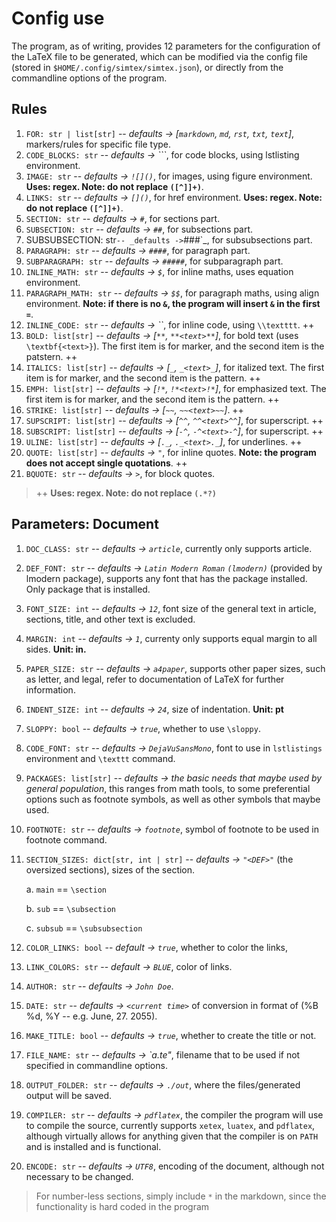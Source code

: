 # Config use

The program, as of writing, provides 12 parameters for the configuration of the
LaTeX file to be generated, which can be modified via the config file (stored in
 `$HOME/.config/simtex/simtex.json`), or directly from the commandline options
 of the program.

## Rules

1. `FOR: str | list[str]` -- _defaults -> [`markdown`, `md`, `rst`, `txt`,
`text`]_, markers/rules for specific file type.
2. `CODE_BLOCKS: str` -- _defaults -> ```_, for code blocks, using lstlisting
environment.
3. `IMAGE: str` -- _defaults -> `![]()`_, for images, using figure environment.
**Uses: regex. Note: do not replace `([^]]+)`**.
4. `LINKS: str` -- _defaults -> `[]()`_, for href environment. **Uses: regex.
Note: do not replace `([^]]+)`**.
5. `SECTION: str` -- _defaults -> `#`_, for sections part.
6. `SUBSECTION: str` -- _defaults -> `##`_, for subsections part.
7. SUBSUBSECTION: str` -- _defaults -> `###`_, for subsubsections part.
8. `PARAGRAPH: str` -- _defaults -> `####`_, for paragraph part.
9. `SUBPARAGRAPH: str` -- _defaults -> `#####`_, for subparagraph part.
10. `INLINE_MATH: str` -- _defaults -> `$`_, for inline maths, uses equation environment.
11. `PARAGRAPH_MATH: str` -- _defaults -> `$$`_, for paragraph maths, using align
environment. **Note: if there is no `&`, the program will insert `&` in the first `=`**.
12. `INLINE_CODE: str` -- _defaults -> ``_, for inline code, using `\\textttt`. ++
13. `BOLD: list[str]` -- _defaults -> [`**`, `**<text>**`]_, for bold text
(uses `\textbf{<text>}`). The first item is for marker, and the second item is the patstern. ++
14. `ITALICS: list[str]` -- _defaults -> [`_`, `_<text>_`]_, for italized text.
The first item is for marker, and the second item is the pattern. ++
15. `EMPH: list[str]` -- _defaults -> [`!*`, `!*<text>!*`]_, for emphasized text.
The first item is for marker, and the second item is the pattern. ++
16. `STRIKE: list[str]` -- _defaults -> [`~~`, `~~<text>~~`]_. ++
17. `SUPSCRIPT: list[str]` -- _defaults -> [`^^`, `^^<text>^^`]_, for superscript. ++
18. `SUBSCRIPT: list[str]` -- _defaults -> [`-^`, `-^<text>-^`]_, for superscript. ++
19. `ULINE: list[str]` -- _defaults -> [`._`, `._<text>._`]_, for underlines. ++
20. `QUOTE: list[str]` -- _defaults -> `"`_, for inline quotes.
**Note: the program does not accept single quotations**. ++
21. `BQUOTE: str` -- _defaults -> `>`_, for block quotes.

> ++ **Uses: regex. Note: do not replace `(.*?)`**

## Parameters: Document

1. `DOC_CLASS: str` -- _defaults -> `article`_, currently only supports article.
2. `DEF_FONT: str` -- _defaults -> `Latin Modern Roman` `(lmodern)`_ (provided by
lmodern package), supports any font that has the package installed. Only package that is installed.
3. `FONT_SIZE: int` -- _defaults -> `12`_, font size of the general text in
article, sections, title, and other text is excluded.
4. `MARGIN: int` -- _defaults -> `1`_, currenty only supports equal margin to
all sides. **Unit: in.**
5. `PAPER_SIZE: str` -- _defaults -> `a4paper`_, supports other paper sizes,
such as letter, and legal, refer to documentation of LaTeX for further information.
6. `INDENT_SIZE: int` -- _defaults -> `24`_, size of indentation. **Unit: pt**
7. `SLOPPY: bool` -- _defaults -> `true`_, whether to use `\sloppy`.
8. `CODE_FONT: str` -- _defaults -> `DejaVuSansMono`_, font to use in
`lstlistings` environment and `\texttt` command.
9. `PACKAGES: list[str]` -- _defaults -> the basic needs that maybe used by
general population_, this ranges from math tools, to some preferential options
such as footnote symbols, as well as other symbols that maybe used.
10. `FOOTNOTE: str` -- _defaults -> `footnote`_, symbol of footnote to be used
in footnote command.
11. `SECTION_SIZES: dict[str, int | str]` -- _defaults -> `"<DEF>"`_ (the
oversized sections), sizes of the section.

    a. `main` == `\section`

    b. `sub` == `\subsection`

    c. `subsub` == `\subsubsection`

12. `COLOR_LINKS: bool` -- _default -> `true`_, whether to color the links,
13. `LINK_COLORS: str` -- _default -> `BLUE`_, color of links.
14. `AUTHOR: str` -- _defaults -> `John Doe`_.
15. `DATE: str` -- _defaults -> `<current time>`_ of conversion in format of
(%B %d, %Y -- e.g. June, 27. 2055).
16. `MAKE_TITLE: bool` -- _defaults -> `true`_, whether to create the title or not.
17. `FILE_NAME: str` -- _defaults -> `a.te"_, filename that to be used if not
specified in commandline options.
18. `OUTPUT_FOLDER: str` -- _defaults -> `./out`_, where the files/generated
output will be saved.
19. `COMPILER: str` -- _defaults -> `pdflatex`_, the compiler the program will
use to compile the source, currently supports `xetex`, `luatex`, and `pdflatex`,
although virtually allows for anything given that the compiler is on `PATH` and
is installed and is functional.
20. `ENCODE: str` -- _defaults -> `UTF8`_, encoding of the document, although
not necessary to be changed.

> For number-less sections, simply include `*` in the markdown, since the
functionality is hard coded in the program
